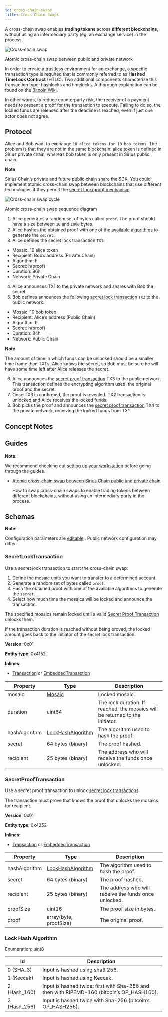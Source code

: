 ```yaml
---
id: cross-chain-swaps
title: Cross-Chain Swaps
---
```


A cross-chain swap enables **trading tokens** across **different blockchains**, without using an intermediary party (eg. an exchange service) in the process.

![Cross-chain swap](/img/cross-chain-swap.png "Cross-chain swap")

<p class=caption>Atomic cross-chain swap between public and private network</p>

In order to create a trustless environment for an exchange, a specific transaction type is required that is commonly referred to as **Hashed TimeLock Contract** (HTLC). Two additional components characterize this transaction type: hashlocks and timelocks. A thorough explanation can be found on the [Bitcoin Wiki](https://en.bitcoin.it/wiki/Hashed_Timelock_Contracts).

In other words, to reduce counterparty risk, the receiver of a payment needs to present a proof for the transaction to execute. Failing to do so, the locked funds are released after the deadline is reached, even if just one actor does not agree.

## Protocol

Alice and Bob want to exchange `10 alice tokens for 10 bob tokens`. The problem is that they are not in the same blockchain: alice token is defined in Sirius private chain, whereas bob token is only present in Sirius public chain.

<div class="info">

**Note**

Sirius Chain’s private and future public chain share the SDK. You could implement atomic cross-chain swap between blockchains that use different technologies if they permit the [secret lock/proof mechanism](#lock-hash-algorithm).
</div>

![Cross-chain swap cycle](/img/cross-chain-swap-cycle.png "Cross-chain swap cycle")

<p class=caption>Atomic cross-chain swap sequence diagram</p>

1. Alice generates a random set of bytes called `proof`. The proof should have a size between `10` and `1000` bytes.
2. Alice hashes the obtained proof with one of the [available algorithms](#lock-hash-algorithm) to generate the `secret`.
3. Alice defines the secret lock transaction `TX1`:

- Mosaic: 10 alice token
- Recipient: Bob’s address (Private Chain)
- Algorithm: h
- Secret: h(proof)
- Duration: 96h
- Network: Private Chain

4. Alice announces TX1 to the private network and shares with Bob the secret.
5. Bob defines announces the following [secret lock transaction](#secretlocktransaction) `TX2` to the public network:

- Mosaic: 10 bob token
- Recipient: Alice’s address (Public Chain)
- Algorithm: h
- Secret: h(proof)
- Duration: 84h
- Network: Public Chain

<div class="info">

**Note**

The amount of time in which funds can be unlocked should be a smaller time frame than TX1’s. Alice knows the secret, so Bob must be sure he will have some time left after Alice releases the secret.
</div>

6. Alice announces the [secret proof transaction](#secretprooftransaction) TX3 to the public network. This transaction defines the encrypting algorithm used, the original proof and the secret.
7. Once TX3 is confirmed, the proof is revealed. TX2 transaction is unlocked and Alice receives the locked funds.
8. Bob picks the proof and announces the [secret proof transaction](#secretprooftransaction) TX4 to the private network, receiving the locked funds from TX1.

## Concept Notes

## Guides

<div class=info>

**Note:**

We recommend checking out [setting up your workstation][Workstation] before going through the guides.

</div>

- [Atomic cross-chain swap between Sirius Chain public and private chain](../guides/cross-chain-swaps/atomic-cross-chain-swap-between-sirius-chain-public-and-private-chain.md)

    How to swap cross-chain swaps to enable trading tokens between different blockchains, without using an intermediary party in the process.

## Schemas

<div class=info>

**Note:**

Configuration parameters are [editable](https://github.com/proximax-storage/cpp-xpx-chain/blob/master/resources/config-network.properties) . Public network configuration may differ.

</div>

### SecretLockTransaction

Use a secret lock transaction to start the cross-chain swap:

1. Define the mosaic units you want to transfer to a determined account.
2. Generate a random set of bytes called `proof`.
3. Hash the obtained proof with one of the available algorithms to generate the `secret`.
4. Select how much time the mosaics will be locked and announce the transaction.

The specified mosaics remain locked until a valid [Secret Proof Transaction](#secretprooftransaction) unlocks them.

If the transaction duration is reached without being proved, the locked amount goes back to the initiator of the secret lock transaction.

**Version**: 0x01

**Entity type**: 0x4152

**Inlines**:

- [Transaction](../protocol/transaction.md#transaction) or [EmbeddedTransaction](../protocol/transaction.md#embeddedtransaction)

| **Property**  | **Type**                                  | **Description**                                                               |
| ------------- | ----------------------------------------- | ----------------------------------------------------------------------------- |
| mosaic        | [Mosaic](./mosaic.md#mosaic)              | Locked mosaic.                                                                |
| duration      | uint64                                    | The lock duration. If reached, the mosaics will be returned to the initiator. |
| hashAlgorithm | [LockHashAlgorithm](#lock-hash-algorithm) | The algorithm used to hash the proof.                                         |
| secret        | 64 bytes (binary)                         | The proof hashed.                                                             |
| recipient     | 25 bytes (binary)                         | The address who will receive the funds once unlocked.                         |

### SecretProofTransaction

Use a secret proof transaction to unlock [secret lock transactions](#secretlocktransaction).

The transaction must prove that knows the proof that unlocks the mosaics for recipient.

**Version**: 0x01

**Entity type**: 0x4252

**Inlines**:

- [Transaction](../protocol/transaction.md#transaction) or [EmbeddedTransaction](../protocol/transaction.md#embeddedtransaction)

| **Property**  | **Type**                                  | **Description**                                       |
| ------------- | ----------------------------------------- | ----------------------------------------------------- |
| hashAlgorithm | [LockHashAlgorithm](#lock-hash-algorithm) | The algorithm used to hash the proof.                 |
| secret        | 64 bytes (binary)                         | The proof hashed.                                     |
| recipient     | 25 bytes (binary)                         | The address who will receive the funds once unlocked. |
| proofSize     | uint16                                    | The proof size in bytes.                              |
| proof         | array(byte, proofSize)                    | The original proof.                                   |

### Lock Hash Algorithm

Enumeration: uint8

| **Id**       | **Description**                                                                            |
| ------------ | ------------------------------------------------------------------------------------------ |
| 0 (SHA_3)    | Input is hashed using sha3 256.                                                            |
| 1 (Keccak)   | Input is hashed using Keccak.                                                              |
| 2 (Hash_160) | Input is hashed twice: first with Sha-256 and then with RIPEMD-160 (bitcoin’s OP_HASH160). |
| 3 (Hash_256) | Input is hashed twice with Sha-256 (bitcoin’s OP_HASH256).                                 |

[Workstation]: ../getting-started/setting-up-workstation.md
